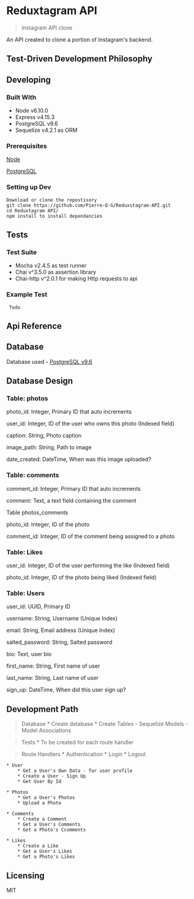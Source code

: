 # Reduxtagram API
> Instagram API clone

An API created to clone a portion of Instagram's backend.

## Test-Driven Development Philosophy

## Developing

### Built With


* Node v6.10.0
* Express v4.15.3
* PostgreSQL v9.6
* Sequelize v4.2.1 as ORM

### Prerequisites

[Node](https://nodejs.org/en/)

[PostgreSQL](https://www.postgresql.org/)


### Setting up Dev

```shell
Download or clone the repostisory
git clone https://github.com/Pierre-D-G/Reduxstagram-API.git
cd Reduxtagram API/
npm install to install dependancies
```

## Tests

### Test Suite

* Mocha v2.4.5 as test runner
* Chai v^3.5.0 as assertion library
* Chai-http v^2.0.1 for making Http requests to api

### Example Test

```shell
 Todo
```

## Api Reference

## Database

Database used - [PostgreSQL v9.6](https://www.postgresql.org/)

## Database Design

### Table: photos

photo_id: Integer, Primary ID that  auto increments

user_id: Integer, ID of the user who owns this photo (Indexed field)

caption: String, Photo caption

image_path: String, Path to image

date_created: DateTime, When was this image uploaded?

### Table: comments

comment_id: Integer, Primary ID that  auto increments

comment: Text, a text field containing the comment

Table photos_comments

photo_id: Integer, ID of the photo

comment_id: Integer, ID of the comment being assigned to a photo

### Table: Likes

user_id: Integer, ID of the user performing the like (Indexed field)

photo_id: Integer, ID of the photo being liked (Indexed field)

### Table: Users

user_id: UUID, Primary ID 

username: String, Username (Unique Index)

email: String, Email address (Unique Index)

salted_password: String, Salted password

bio: Text, user bio

first_name: String, First name of user

last_name: String, Last name of user

sign_up: DateTime, When did this user sign up?

## Development Path

> Database
    * Create database
    * Create Tables
        -   Sequelize Models
            -   Model Associations

> Tests
    * To be created for each route handler

> Route Handlers
    * Authentication
        * Login
        * Logout
    
    * User
        * Get a User's Own Data - for user profile
        * Create a User - Sign Up
        * Get User By Id

    * Photos
        * Get a User's Photos
        * Upload a Photo

    * Comments
        * Create a Comment
        * Get a User's Comments
        * Get a Photo's Ccomments

    * Likes
        * Create a Like
        * Get a User's Likes
        * Get a Photo's Likes

## Licensing

MIT
